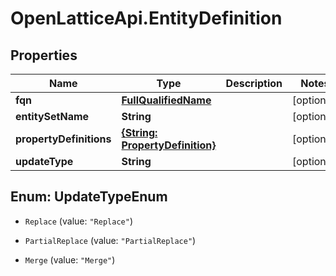 # OpenLatticeApi.EntityDefinition

## Properties

Name | Type | Description | Notes
------------ | ------------- | ------------- | -------------
**fqn** | [**FullQualifiedName**](FullQualifiedName.md) |  | [optional] 
**entitySetName** | **String** |  | [optional] 
**propertyDefinitions** | [**{String: PropertyDefinition}**](PropertyDefinition.md) |  | [optional] 
**updateType** | **String** |  | [optional] 



## Enum: UpdateTypeEnum


* `Replace` (value: `"Replace"`)

* `PartialReplace` (value: `"PartialReplace"`)

* `Merge` (value: `"Merge"`)




